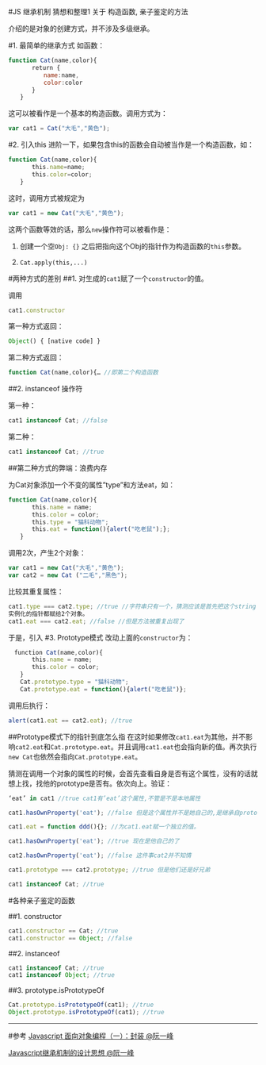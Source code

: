 #JS 继承机制 猜想和整理1 关于 构造函数, 亲子鉴定的方法


介绍的是对象的创建方式，并不涉及多级继承。

#1. 最简单的继承方式
如函数：
```js
function Cat(name,color){
　　　　return {
　　　　　　name:name,
　　　　　　color:color
　　　　}
　　}
```
这可以被看作是一个基本的构造函数。调用方式为：
```js
var cat1 = Cat("大毛","黄色");
```

#2. 引入this
进阶一下，如果包含this的函数会自动被当作是一个构造函数，如：
```js
function Cat(name,color){
　　　　this.name=name;
　　　　this.color=color;
　　}
```

这时，调用方式被规定为

```js
var cat1 = new Cat("大毛","黄色");
```

这两个函数等效的话，那么`new`操作符可以被看作是：

1. 创建一个空`Obj: {}` 之后把指向这个Obj的指针作为构造函数的`this`参数。

2. `Cat.apply(this,...)`

#两种方式的差别
##1. 对生成的`cat1`赋了一个`constructor`的值。

调用
```js
cat1.constructor
```

第一种方式返回：
```js
Object() { [native code] }
```

第二种方式返回：
```js
function Cat(name,color){… //即第二个构造函数
```

##2. instanceof  操作符

第一种：
```js
cat1 instanceof Cat; //false
```
第二种：
```js
cat1 instanceof Cat; //true
```

##第二种方式的弊端：浪费内存

为Cat对象添加一个不变的属性”type”和方法eat，如：
```js
function Cat(name,color){
　　　　this.name = name;
　　　　this.color = color;
　　　　this.type = "猫科动物";
　　　　this.eat = function(){alert("吃老鼠");};
　　}
```

调用2次，产生2个对象：
```js
var cat1 = new Cat("大毛","黄色");
var cat2 = new Cat ("二毛","黑色");
```

比较其重复属性：
```js
cat1.type === cat2.type; //true //字符串只有一个，猜测应该是首先把这个string
实例化的指针都赋给2个对象。
cat1.eat === cat2.eat; //false //但是方法被重复出现了
```

于是，引入
#3. Prototype模式
改动上面的`constructor`为：
```js
　function Cat(name,color){
　　　　this.name = name;
　　　　this.color = color;
　　}
　　Cat.prototype.type = "猫科动物";
　　Cat.prototype.eat = function(){alert("吃老鼠")};
```

调用后执行：
```js
alert(cat1.eat == cat2.eat); //true
```

##Prototype模式下的指针到底怎么指
在这时如果修改`cat1.eat`为其他，并不影响`cat2.eat`和`Cat.prototype.eat`。并且调用`cat1.eat`也会指向新的值。再次执行`new Cat`也依然会指向`Cat.prototype.eat`。

猜测在调用一个对象的属性的时候，会首先查看自身是否有这个属性，没有的话就想上找，找他的prototype是否有。依次向上。验证：

```js
‘eat’ in cat1 //true cat1有’eat’这个属性,不管是不是本地属性

cat1.hasOwnProperty('eat'); //false 但是这个属性并不是她自己的,是继承自prototype对象的属性

cat1.eat = function ddd(){}; //为cat1.eat赋一个独立的值。

cat1.hasOwnProperty('eat'); //true 现在是他自己的了

cat2.hasOwnProperty('eat'); //false 这件事cat2并不知情

cat1.prototype === cat2.prototype; //true 但是他们还是好兄弟

cat1 instanceof Cat; //true
```

#各种亲子鉴定的函数

##1. constructor
```js
cat1.constructor == Cat; //true
cat1.constructor == Object; //false
```

##2. instanceof
```js
cat1 instanceof Cat; //true
cat1 instanceof Object; //true
```

##3. prototype.isPrototypeOf
```js
Cat.prototype.isPrototypeOf(cat1); //true
Object.prototype.isPrototypeOf(cat1); //true
```

---
#参考
[Javascript 面向对象编程（一）：封装 @阮一峰](
http://www.ruanyifeng.com/blog/2010/05/object-oriented_javascript_encapsulation.html)

[Javascript继承机制的设计思想 @阮一峰](http://www.ruanyifeng.com/blog/2011/06/designing_ideas_of_inheritance_mechanism_in_javascript.html)
